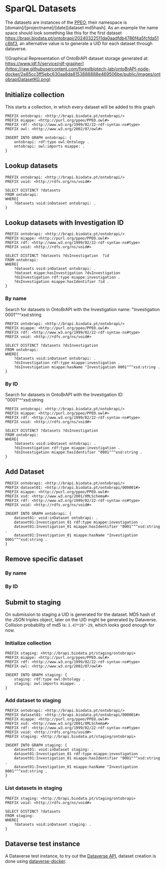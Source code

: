 # SparQL Datasets
The datasets are instances of the [PPEO](http://purl.org/ppeo/PPEO.owl), their namespace is [domain]/[projectname]/[date][dataset md5hash]. 
As an example the name space should look something like this for the first dataset <https://brapi.biodata.pt/ontobrapi/20240322511da0aadfdb4786f4a5fcfda51c8bf3>, an alternative value is to generate a UID for each dataset through dataverse. 

![Graphical Representation of OntoBrAPI dataset storage generated at: https://www.ldf.fi/service/rdf-grapher](https://raw.githubusercontent.com/forestbiotech-lab/ontoBrAPI-node-docker/2e85cc3ff5ebc630aa8da8153888888e469506be/public/images/ontobrapiDatasetKG.png)


## Initialize collection
This starts a collection, in which every dataset will be added to this graph 
```SparQL
PREFIX ontobrapi: <http://brapi.biodata.pt/ontobrapi/>
PREFIX miappe: <http://purl.org/ppeo/PPEO.owl#>
PREFIX rdf: <http://www.w3.org/1999/02/22-rdf-syntax-ns#type>
PREFIX owl: <http://www.w3.org/2002/07/owl#>

INSERT INTO GRAPH ontobrapi: {
    ontobrapi: rdf:type owl:Ontology . 
    ontobrapi: owl:imports miappe: .
}    
```

## Lookup datasets
```SparQL
PREFIX ontobrapi: <http://brapi.biodata.pt/ontobrapi/>
PREFIX void: <http://rdfs.org/ns/void#>

SELECT DISTINCT ?datasets
FROM ontobrapi:
WHERE{
    ?datasets void:inDataset ontobrapi: .
}
```

## Lookup datasets with Investigation ID
```SparQL
PREFIX ontobrapi: <http://brapi.biodata.pt/ontobrapi/>
PREFIX miappe: <http://purl.org/ppeo/PPEO.owl#>
PREFIX rdf: <http://www.w3.org/1999/02/22-rdf-syntax-ns#type>
PREFIX void: <http://rdfs.org/ns/void#>

SELECT DISTINCT ?datasets ?dsInvestigation  ?id
FROM ontobrapi: 
WHERE{
    ?datasets void:inDataset ontobrapi: .
    ?dataset mippe:hasInvestigation ?dsInvestigation
    ?dsInvestigation rdf:type miappe:investigation .
    ?dsInvestigation miappe:hasIdentifier ?id .
}
```


### By name
Search for datasets in OntoBrAPI with the Investigation name: "Investigation 0001"^^xsd:string
```SparQL
PREFIX ontobrapi: <http://brapi.biodata.pt/ontobrapi/>
PREFIX miappe: <http://purl.org/ppeo/PPEO.owl#>
PREFIX rdf: <http://www.w3.org/1999/02/22-rdf-syntax-ns#type>
PREFIX void: <http://rdfs.org/ns/void#>

SELECT DISTINCT ?datasets ?dsInvestigation
FROM ontobrapi:
WHERE{
    ?datasets void:inDataset ontobrapi: .
    ?dsInvestigation rdf:type miappe:investigation .
    ?dsInvestigation miappe:hasName "Investigation 0001"^^xsd:string .
}
```

### By ID
Search for datasets in OntoBrAPI with the Investigation ID: "0001"^^xsd:string

```SparQL
PREFIX ontobrapi: <http://brapi.biodata.pt/ontobrapi/>
PREFIX miappe: <http://purl.org/ppeo/PPEO.owl#>
PREFIX rdf: <http://www.w3.org/1999/02/22-rdf-syntax-ns#type>
PREFIX void: <http://rdfs.org/ns/void#>

SELECT DISTINCT ?datasets ?dsInvestigation
FROM ontobrapi:
WHERE{
    ?datasets void:inDataset ontobrapi: .
    ?dsInvestigation rdf:type miappe:investigation .
    ?dsInvestigation miappe:hasIdentifier "0001"^^xsd:string .
}
```


## Add Dataset
```SparQL
PREFIX ontobrapi: <http://brapi.biodata.pt/ontobrapi/>
PREFIX dataset01: <http://brapi.biodata.pt/ontobrapi/000001#>
PREFIX miappe: <http://purl.org/ppeo/PPEO.owl#>
PREFIX xsd: <http://www.w3.org/2001/XMLSchema#>
PREFIX rdf: <http://www.w3.org/1999/02/22-rdf-syntax-ns#type>
PREFIX void: <http://rdfs.org/ns/void#>

INSERT INTO GRAPH ontobrapi: {
    dataset01: void:inDataset ontobrapi: .
    dataset01:Investigation_01 rdf:type miappe:investigation .
    dataset01:Investigation_01 miappe:hasIdentifier "0001"^^xsd:string .
    dataset01:Investigation_01 miappe:hasName "Investigation 0001"^^xsd:string .
}
```

## Remove specific dataset

### By name

### By ID


## Submit to staging
On submission to staging a UID is generated for the dataset. MD5 hash of the JSON triples object, later on the UID might be generated by Dataverse.
Collision probability of md5 is: `1.47*10^-29`, which looks good enough for now. 


### Initialize collection
```SparQL
PREFIX staging: <http://brapi.biodata.pt/staging/ontobrapi>
PREFIX miappe: <http://purl.org/ppeo/PPEO.owl#>
PREFIX rdf: <http://www.w3.org/1999/02/22-rdf-syntax-ns#type>
PREFIX owl: <http://www.w3.org/2002/07/owl#>

INSERT INTO GRAPH staging: {
    staging: rdf:type owl:Ontology .
    staging: owl:imports miappe: .
}
```

### Add dataset to staging
```SparQL
PREFIX ontobrapi: <http://brapi.biodata.pt/ontobrapi/>
PREFIX dataset01: <http://brapi.biodata.pt/ontobrapi/000001#>
PREFIX miappe: <http://purl.org/ppeo/PPEO.owl#>
PREFIX xsd: <http://www.w3.org/2001/XMLSchema#>
PREFIX rdf: <http://www.w3.org/1999/02/22-rdf-syntax-ns#type>
PREFIX void: <http://rdfs.org/ns/void#>
PREFIX staging: <http://brapi.biodata.pt/staging/ontobrapi>

INSERT INTO GRAPH staging: {
    dataset01: void:inDataset staging: .
    dataset01:Investigation_01 rdf:type miappe:investigation .
    dataset01:Investigation_01 miappe:hasIdentifier "0001"^^xsd:string .
    dataset01:Investigation_01 miappe:hasName "Investigation 0001"^^xsd:string .
}
```

### List datasets in staging
```SparQL
PREFIX staging: <http://brapi.biodata.pt/staging/ontobrapi>
PREFIX void: <http://rdfs.org/ns/void#>

SELECT DISTINCT ?datasets
FROM staging:
WHERE{
    ?datasets void:inDataset staging: .
}
```

## Dataverse test instance 
A Dataverse test instance, to try out the [Dataverse API](https://guides.dataverse.org/en/latest/api/native-api.html#create-dataset-command), dataset creation is done using [dataverse-docker](https://github.com/IQSS/dataverse-docker).
